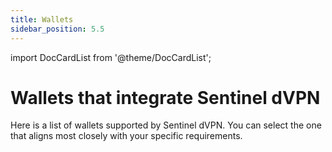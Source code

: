 ```yaml
---
title: Wallets
sidebar_position: 5.5
---
```

import DocCardList from '@theme/DocCardList';

# Wallets that integrate Sentinel dVPN

Here is a list of wallets supported by Sentinel dVPN. You can select the one that aligns most closely with your specific requirements.
<DocCardList />

